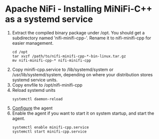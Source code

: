 <!--
  Licensed to the Apache Software Foundation (ASF) under one or more
  contributor license agreements.  See the NOTICE file distributed with
  this work for additional information regarding copyright ownership.
  The ASF licenses this file to You under the Apache License, Version 2.0
  (the "License"); you may not use this file except in compliance with
  the License.  You may obtain a copy of the License at
      http://www.apache.org/licenses/LICENSE-2.0
  Unless required by applicable law or agreed to in writing, software
  distributed under the License is distributed on an "AS IS" BASIS,
  WITHOUT WARRANTIES OR CONDITIONS OF ANY KIND, either express or implied.
  See the License for the specific language governing permissions and
  limitations under the License.
-->
# Apache NiFi - Installing MiNiFi-C++ as a systemd service

1. Extract the compiled binary package under /opt. You should get a subdirectory named 'nifi-minifi-cpp-<version>'. Rename it to nifi-minifi-cpp for easier management.
    ```
    cd /opt
    tar xvzf /path/to/nifi-minifi-cpp-*-bin-linux.tar.gz
    mv nifi-minifi-cpp-* nifi-minifi-cpp
    ```
2. Copy minifi-cpp.service to /lib/systemd/system or /usr/lib/systemd/system, depending on where your distribution stores systemd service units.
3. Copy envfile to /opt/nifi-minifi-cpp
4. Reload systemd units
    ```
    systemctl daemon-reload
    ```
5. [Configure](../CONFIGURE.md) the agent
6. Enable the agent if you want to start it on system startup, and start the agent.
   ```
   systemctl enable minifi-cpp.service
   systemctl start minifi-cpp.service
   ```

